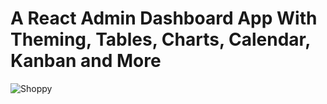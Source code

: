 # A React Admin Dashboard App With Theming, Tables, Charts, Calendar, Kanban and More
![Shoppy](https://i.ibb.co/W6g39w3/image.png)

